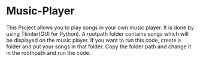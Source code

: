 # Music-Player
This Project allows you to play songs in your own music player. 
It is done by using Tkinter(GUI for Python).
A rootpath folder contains songs which will be displayed on the music player.
If you want to run this code, create a folder and put your songs in that folder. Copy the folder path and change it in the roothpath and run the code.
